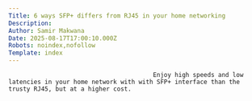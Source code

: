 ```yaml
---
Title: 6 ways SFP+ differs from RJ45 in your home networking
Description: 
Author: Samir Makwana
Date: 2025-08-17T17:00:10.000Z
Robots: noindex,nofollow
Template: index
---
```


                                            Enjoy high speeds and low latencies in your home network with with SFP+ interface than the trusty RJ45, but at a higher cost.
                                        